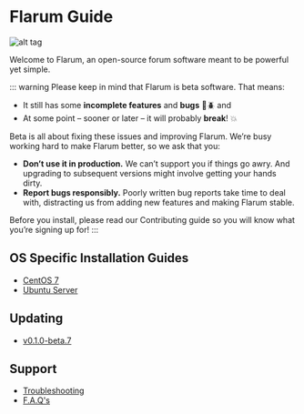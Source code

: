 # Flarum Guide

![alt tag](http://flarum.org/img/logo.png)

Welcome to Flarum, an open-source forum software meant to be powerful yet simple.

::: warning
Please keep in mind that Flarum is beta software. That means:

- It still has some **incomplete features** and **bugs** :bug::beetle: and
- At some point – sooner or later – it will probably **break**! :boom:

Beta is all about fixing these issues and improving Flarum. We’re busy working hard to make Flarum better, so we ask that you:

- **Don’t use it in production.** We can’t support you if things go awry. And upgrading to subsequent versions might involve getting your hands dirty.
- **Report bugs responsibly.** Poorly written bug reports take time to deal with, distracting us from adding new features and making Flarum stable.

Before you install, please read our Contributing guide so you will know what you’re signing up for!
:::

## OS Specific Installation Guides

- [CentOS 7](installation/beta7/centos-7.md)
- [Ubuntu Server](installation/beta7/ubuntu-server.md)

## Updating

- [v0.1.0-beta.7](versions/0.1.0-beta.7.md)

## Support

- [Troubleshooting](troubleshooting.md)
- [F.A.Q's](faq.md)
